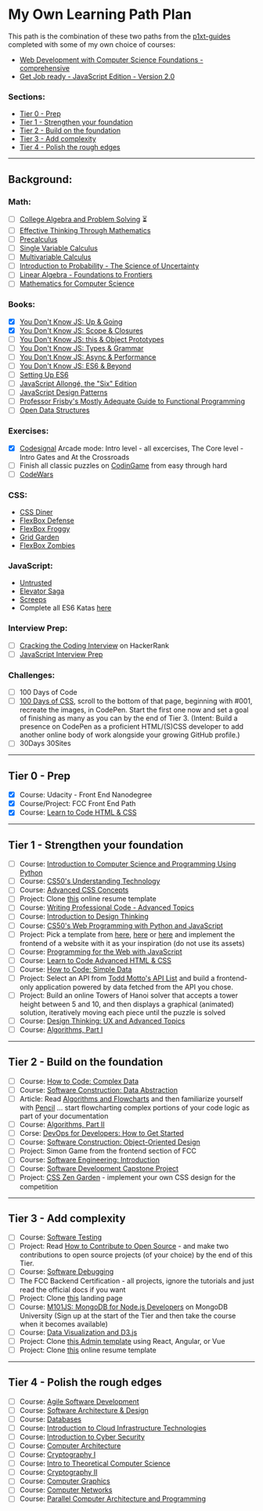 # My Own Learning Path Plan

This path is the combination of these two paths from the [p1xt-guides](https://github.com/jpacsai/p1xt-guides) completed with some of my own choice of courses:
- [Web Development with Computer Science Foundations - comprehensive](https://github.com/jpacsai/p1xt-guides/blob/master/cs-wd.md)
- [Get Job ready - JavaScript Edition - Version 2.0](https://github.com/jpacsai/p1xt-guides/blob/master/job-ready-javascript-edition-2.0.md)

### Sections:
- [Tier 0 - Prep](#tier-0---prep)
- [Tier 1 - Strengthen your foundation](#tier-1---strengthen-your-foundation)
- [Tier 2 - Build on the foundation](#tier-2---build-on-the-foundation)
- [Tier 3 - Add complexity](#tier-3---add-complexity)
- [Tier 4 - Polish the rough edges](#tier-4---polish-the-rough-edges)

---

## Background:

### Math:
- [ ] [College Algebra and Problem Solving](https://www.edx.org/course/college-algebra-problem-solving-asux-mat117x) ⏳
- [ ] [Effective Thinking Through Mathematics](https://www.edx.org/course/effective-thinking-through-mathematics-utaustinx-ut-9-01x)
- [ ] [Precalculus](https://www.edx.org/course/precalculus-asux-mat170x)
- [ ] [Single Variable Calculus](https://ocw.mit.edu/courses/mathematics/18-01sc-single-variable-calculus-fall-2010/)
- [ ] [Multivariable Calculus](https://ocw.mit.edu/courses/mathematics/18-02sc-multivariable-calculus-fall-2010/)
- [ ] [Introduction to Probability - The Science of Uncertainty](https://www.edx.org/course/introduction-probability-science-mitx-6-041x-0)
- [ ] [Linear Algebra - Foundations to Frontiers](https://www.edx.org/course/linear-algebra-foundations-frontiers-utaustinx-ut-5-04x#!)
- [ ] [Mathematics for Computer Science](https://ocw.mit.edu/courses/electrical-engineering-and-computer-science/6-042j-mathematics-for-computer-science-spring-2015/index.htm)

### Books:
- [x] [You Don't Know JS: Up & Going](https://github.com/getify/You-Dont-Know-JS/blob/master/up%20&%20going/README.md#you-dont-know-js-up--going)
- [x] [You Don't Know JS: Scope & Closures](https://github.com/getify/You-Dont-Know-JS/blob/master/scope%20&%20closures/README.md#you-dont-know-js-scope--closures)
- [ ] [You Don't Know JS: this & Object Prototypes](https://github.com/getify/You-Dont-Know-JS/blob/master/this%20&%20object%20prototypes/README.md#you-dont-know-js-this--object-prototypes)
- [ ] [You Don't Know JS: Types & Grammar](https://github.com/getify/You-Dont-Know-JS/blob/master/types%20&%20grammar/README.md#you-dont-know-js-types--grammar)   
- [ ] [You Don't Know JS: Async & Performance](https://github.com/getify/You-Dont-Know-JS/blob/master/async%20&%20performance/README.md#you-dont-know-js-async--performance) 
- [ ] [You Don't Know JS: ES6 & Beyond](https://github.com/getify/You-Dont-Know-JS/blob/master/es6%20&%20beyond/README.md#you-dont-know-js-es6--beyond) 
- [ ] [Setting Up ES6](https://leanpub.com/setting-up-es6/read)
- [ ] [JavaScript Allongé, the "Six" Edition](https://leanpub.com/javascriptallongesix)
- [ ] [JavaScript Design Patterns](https://addyosmani.com/resources/essentialjsdesignpatterns/book/)
- [ ] [Professor Frisby's Mostly Adequate Guide to Functional Programming](https://www.gitbook.com/book/drboolean/mostly-adequate-guide/details)
- [ ] [Open Data Structures](http://www.aupress.ca/books/120226/ebook/99Z_Morin_2013-Open_Data_Structures.pdf)

### Exercises:
- [x] [Codesignal](www.codesignal.com) Arcade mode: Intro level - all excercises, The Core level - Intro Gates and At the Crossroads
- [ ] Finish all classic puzzles on [CodinGame](https://www.codingame.com/training) from easy through hard
- [ ] [CodeWars](www.codewars.com)

### CSS:
- [CSS Diner](https://flukeout.github.io/)
- [FlexBox Defense](http://www.flexboxdefense.com/)
- [FlexBox Froggy](http://flexboxfroggy.com/)
- [Grid Garden](http://cssgridgarden.com/)
- [FlexBox Zombies](http://geddski.teachable.com/p/flexbox-zombies)

### JavaScript:
- [Untrusted](https://alexnisnevich.github.io/untrusted/)
- [Elevator Saga](http://play.elevatorsaga.com/)
- [Screeps](https://screeps.com)
- Complete all ES6 Katas [here](http://es6katas.org/)

### Interview Prep:
- [ ] [Cracking the Coding Interview](https://www.hackerrank.com/domains/tutorials/cracking-the-coding-interview) on HackerRank
- [ ] [JavaScript Interview Prep](https://www.hackerrank.com/chingu-challenge-9-javascript-prep)

### Challenges:
- [ ] 100 Days of Code
- [ ] [100 Days of CSS](https://100dayscss.com/), scroll to the bottom of that page, beginning with #001, recreate the images, in CodePen. Start the first one now and set a goal of finishing as many as you can by the end of Tier 3. (Intent: Build a presence on CodePen as a proficient HTML/(S)CSS developer to add another online body of work alongside your growing GitHub profile.)
- [ ] 30Days 30Sites

---

## Tier 0 - Prep

- [x] Course: Udacity - Front End Nanodegree
- [x] Course/Project: FCC Front End Path
- [x] Course: [Learn to Code HTML & CSS](http://learn.shayhowe.com/html-css/)  

---

## Tier 1 - Strengthen your foundation

- [ ] Course: [Introduction to Computer Science and Programming Using Python](https://www.edx.org/course/introduction-to-computer-science-and-programming-using-python)
- [ ] Course: [CS50's Understanding Technology](https://www.edx.org/course/cs50s-understanding-technology-harvardx-cs50t)
- [ ] Course: [Advanced CSS Concepts](https://www.edx.org/course/advanced-css-concepts-1)
- [ ] Project: Clone [this](https://creativemarket.com/ikonome/686585-Material-Resume-Blue/screenshots/#screenshot2) online resume template
- [ ] Course: [Writing Professional Code - Advanced Topics](https://www.edx.org/course/writing-professional-code-advanced-topics)
- [ ] Course: [Introduction to Design Thinking](https://www.edx.org/course/introduction-to-design-thinking-1)
- [ ] Course: [CS50's Web Programming with Python and JavaScript](https://www.edx.org/course/cs50s-web-programming-with-python-and-javascript)
- [ ]  Project: Pick a template from [here](https://freebiesbug.com/psd-freebies/website-template/), [here](http://www.free-css.com/free-css-templates) or [here](http://www.os-templates.com/free-website-templates) and implement the frontend of a website with it as your inspiration (do not use its assets)
- [ ] Course: [Programming for the Web with JavaScript](https://www.edx.org/course/programming-web-javascript-pennx-sd4x)
- [ ] Course: [Learn to Code Advanced HTML & CSS](http://learn.shayhowe.com/advanced-html-css/)  
- [ ] Course: [How to Code: Simple Data](https://www.edx.org/course/how-code-simple-data-ubcx-htc1x)
- [ ] Project: Select an API from [Todd Motto's API List](https://github.com/toddmotto/public-apis) and build a frontend-only application powered by data fetched from the API you chose. 
- [ ] Project: Build an online Towers of Hanoi solver that accepts a tower height between 5 and 10, and then displays a graphical (animated) solution, iteratively moving each piece until the puzzle is solved
- [ ] Course: [Design Thinking: UX and Advanced Topics](https://www.edx.org/course/design-thinking-advanced-topics)
- [ ] Course: [Algorithms, Part I](https://www.coursera.org/learn/algorithms-part1)

---

## Tier 2 - Build on the foundation
- [ ] Course: [How to Code: Complex Data](https://www.edx.org/course/how-code-complex-data-ubcx-htc2x)
- [ ] Course: [Software Construction: Data Abstraction](https://www.edx.org/course/software-construction-data-abstraction-ubcx-softconst1x)
- [ ] Article: Read [Algorithms and Flowcharts](http://www.academia.edu/7857144/ALGORITHMS_AND_FLOWCHARTS) and then familiarize yourself with [Pencil](http://pencil.evolus.vn/) ... start flowcharting complex portions of your code logic as part of your documentation
- [ ] Course: [Algorithms, Part II](https://www.coursera.org/learn/algorithms-part2)
- [ ] Corse: [DevOps for Developers: How to Get Started](https://www.edx.org/course/devops-for-developers-how-to-get-started-1)
- [ ] Course: [Software Construction: Object-Oriented Design](https://www.edx.org/course/software-construction-object-oriented-ubcx-softconst2x)
- [ ] Project: Simon Game from the frontend section of FCC
- [ ] Course: [Software Engineering: Introduction](https://www.edx.org/course/software-engineering-introduction-ubcx-softeng1x)
- [ ] Course: [Software Development Capstone Project](https://www.edx.org/course/software-development-capstone-project-ubcx-softengprjx)
- [ ] Project: [CSS Zen Garden](http://www.csszengarden.com/) - implement your own CSS design for the competition

---

## Tier 3 - Add complexity
- [ ] Course: [Software Testing](https://www.udacity.com/course/software-testing--cs258)
- [ ]  Project: Read [How to Contribute to Open Source](https://opensource.guide/how-to-contribute/) - and make two contributions to open source projects (of your choice) by the end of this Tier.
- [ ] Course: [Software Debugging](https://www.udacity.com/course/software-debugging--cs259)
- [ ] The FCC Backend Certification - all projects, ignore the tutorials and just read the official docs if you want
- [ ] Project: Clone [this](https://blackrockdigital.github.io/startbootstrap-creative/) landing page
- [ ] Course: [M101JS: MongoDB for Node.js Developers](https://university.mongodb.com/courses/M101JS/about) on MongoDB University (Sign up at the start of the Tier and then take the course when it becomes available)
- [ ] Course: [Data Visualization and D3.js](https://www.udacity.com/course/data-visualization-and-d3js--ud507)
- [ ] Project: Clone [this Admin template](http://rubix410.sketchpixy.com/ltr/dashboard) using React, Angular, or Vue
- [ ] Project: Clone [this](https://creativemarket.com/ikonome/686585-Material-Resume-Blue/screenshots/#screenshot2) online resume template 

---

## Tier 4 - Polish the rough edges
- [ ] Course: [Agile Software Development](https://www.edx.org/course/agile-software-development-ethx-asd-1x)
- [ ] Course: [Software Architecture & Design](https://www.udacity.com/course/software-architecture-design--ud821)
- [ ] Course: [Databases](https://lagunita.stanford.edu/courses/DB/2014/SelfPaced/about)
- [ ] Course: [Introduction to Cloud Infrastructure Technologies](https://www.edx.org/course/introduction-cloud-infrastructure-linuxfoundationx-lfs151-x)
- [ ] Course: [Introduction to Cyber Security](https://www.futurelearn.com/courses/introduction-to-cyber-security)
- [ ] Course: [Computer Architecture](https://www.coursera.org/course/comparch)
- [ ] Course: [Cryptography I](https://www.coursera.org/course/crypto)
- [ ] Course: [Intro to Theoretical Computer Science](https://www.udacity.com/course/intro-to-theoretical-computer-science--cs313)
- [ ] Course: [Cryptography II](https://www.coursera.org/course/crypto2)
- [ ] Course: [Computer Graphics](https://www.edx.org/course/computer-graphics-uc-san-diegox-cse167x)
- [ ] Course: [Computer Networks](https://lagunita.stanford.edu/courses/Engineering/Networking-SP/SelfPaced/about)
- [ ] Course: [Parallel Computer Architecture and Programming](http://15418.courses.cs.cmu.edu/spring2016/home)

